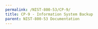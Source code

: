 ```yaml
---
permalink: /NIST-800-53/CP-9/
title: CP-9 - Information System Backup
parent: NIST-800-53 Documentation
---
```

